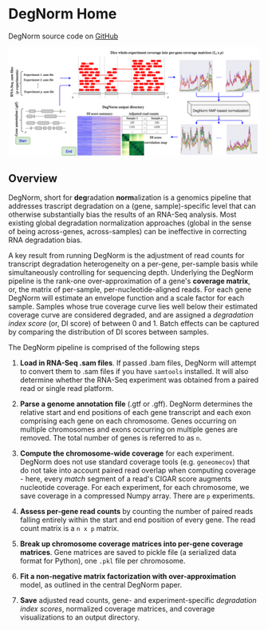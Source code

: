 # DegNorm Home

DegNorm source code on [GitHub](https://github.com/NUStatBioinfo/DegNorm)

![degnorm_logo](img/degnorm_logo.png)


## Overview


DegNorm, short for **deg**radation **norm**alization is a genomics pipeline that addresses trascript degradation on a (gene, sample)-specific level that can otherwise
substantially bias the results of an RNA-Seq analysis. Most existing global degradation normalization approaches (global in
the sense of being across-genes, across-samples) can be ineffective in correcting RNA degradation bias.

A key result from running DegNorm is the adjustment of read counts for transcript degradation heterogeneity on a per-gene, per-sample
basis while simultaneously controlling for sequencing depth. Underlying the DegNorm pipeline is the rank-one over-approximation of a gene's
**coverage matrix**, or, the matrix of per-sample, per-nucleotide-aligned reads. For each gene DegNorm will estimate an envelope function and
a scale factor for each sample. Samples whose true coverage curve lies well below their estimated coverage curve are considered degraded,
and are assigned a *degradation index score* (or, DI score) of between 0 and 1. Batch effects can be captured by comparing the distribution of DI
scores between samples.

The DegNorm pipeline is comprised of the following steps

1. **Load in RNA-Seq .sam files**. If passed .bam files, DegNorm will attempt to convert them to .sam files if you have `samtools` installed. It will also determine whether the RNA-Seq experiment was obtained from a paired read or single read platform.

2. **Parse a genome annotation file** (.gtf or .gff). DegNorm determines the relative start and end positions of each gene transcript and each exon comprising each gene on each chromosome. Genes occurring on multiple chromosomes and exons occurring on multiple genes are removed. The total number of genes is referred to as `n`.

3. **Compute the chromosome-wide coverage** for each experiment. DegNorm does not use standard coverage tools (e.g. `geneomecov`) that do not take into account paired read overlap when computing coverage - here, every *match* segment of a read's CIGAR score augments nucleotide coverage. For each experiment, for each chromosome, we save coverage in a compressed Numpy array. There are `p` experiments.

4. **Assess per-gene read counts** by counting the number of paired reads falling entirely within the start and end position of every gene. The read count matrix is a `n x p` matrix.

5. **Break up chromosome coverage matrices into per-gene coverage matrices**. Gene matrices are saved to pickle file (a serialized data format for Python), one `.pkl` file per chromosome.

6. **Fit a non-negative matrix factorization with over-approximation** model, as outlined in the central DegNorm paper.

7. **Save** adjusted read counts, gene- and experiment-specific *degradation index scores*, normalized coverage matrices, and coverage visualizations to an output directory.